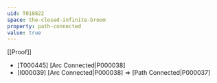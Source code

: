 ```yaml
---
uid: T018822
space: the-closed-infinite-broom
property: path-connected
value: true
---
```

[[Proof]]

* [T000445] [Arc Connected|P000038]
* [I000039] [Arc Connected|P000038] => [Path Connected|P000037]

